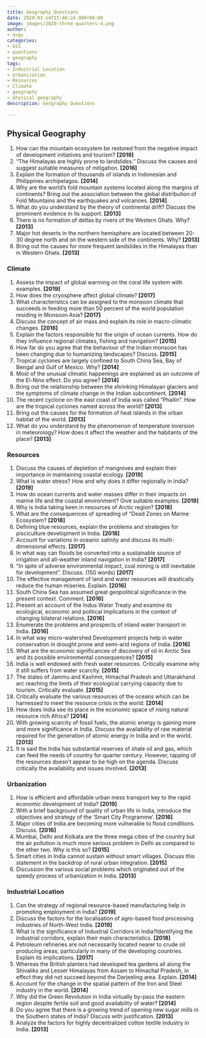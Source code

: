 ```yaml
---
title: Geography Questions
date: 2020-03-14T15:40:24.000+06:00
image: images/2020-three-quarters-4.png
author:
- augu
categories:
- GS1
- questions
- geography
tags:
- Industrial Location
- Urbanization
- Resources
- Climate
- geography
- physical geography
description: Geography Questions

---
```

## **Physical Geography**

1. How can the mountain ecosystem be restored from the negative impact of development initiatives and tourism? **\[2019\]**
2. “The Himalayas are highly prone to landslides.” Discuss the causes and suggest suitable measures of mitigation. **\[2016\]**
3. Explain the formation of thousands of islands in Indonesian and Philippines archipelagos. **\[2014\]**
4. Why are the world’s fold mountain systems located along the margins of continents? Bring out the association between the global distribution of Fold Mountains and the earthquakes and volcanoes. **\[2014\]**
5. What do you understand by the theory of continental drift? Discuss the prominent evidence in its support. **\[2013\]**
6. There is no formation of deltas by rivers of the Western Ghats. Why? **\[2013\]**
7. Major hot deserts in the northern hemisphere are located between 20-30 degree north and on the western side of the continents. Why? **\[2013\]**
8. Bring out the causes for more frequent landslides in the Himalayas than in Western Ghats. **\[2013\]**

### **Climate**

 1. Assess the impact of global warming on the coral life system with examples. **\[2019\]**
 2. How does the cryosphere affect global climate? **\[2017\]**
 3. What characteristics can be assigned to the monsoon climate that succeeds in feeding more than 50 percent of the world population residing in Monsoon Asia? **\[2017\]**
 4. Discuss the concept of air mass and explain its role in macro-climatic changes. **\[2016\]**
 5. Explain the factors responsible for the origin of ocean currents. How do they influence regional climates, fishing and navigation? **\[2015\]**
 6. How far do you agree that the behaviour of the Indian monsoon has been changing due to humanizing landscapes? Discuss. **\[2015\]**
 7. Tropical cyclones are largely confined to South China Sea, Bay of Bengal and Gulf of Mexico. Why? **\[2014\]**
 8. Most of the unusual climatic happenings are explained as an outcome of the El-Nino effect. Do you agree? **\[2014\]**
 9. Bring out the relationship between the shrinking Himalayan glaciers and the symptoms of climate change in the Indian subcontinent. **\[2014\]**
10. The recent cyclone on the east coast of India was called “Phailin”. How are the tropical cyclones named across the world? **\[2013\]**
11. Bring out the causes for the formation of heat islands in the urban habitat of the world. **\[2013\]**
12. What do you understand by the phenomenon of temperature inversion in meteorology? How does it affect the weather and the habitants of the place? **\[2013\]**

### **Resources**

 1. Discuss the causes of depletion of mangroves and explain their importance in maintaining coastal ecology. **\[2019\]**
 2. What is water stress? How and why does it differ regionally in India? **\[2019\]**
 3. How do ocean currents and water masses differ in their impacts on marine life and the coastal environment? Give suitable examples. **\[2019\]**
 4. Why is India taking keen in resources of Arctic region? **\[2018\]**
 5. What are the consequences of spreading of “Dead Zones on Marine Ecosystem? **\[2018\]**
 6. Defining blue resources, explain the problems and strategies for pisciculture development in India. **\[2018\]**
 7. Account for variations in oceanic salinity and discuss its multi-dimensional effects. **\[2017\]**
 8. In what way can floods be converted into a sustainable source of irrigation and all-weather inland navigation in India? **\[2017\]**
 9. “In spite of adverse environmental impact, coal mining is still inevitable for development”. Discuss. (150 words) **\[2017\]**
10. The effective management of land and water resources will drastically reduce the human miseries. Explain. **\[2016\]**
11. South China Sea has assumed great geopolitical significance in the present context. Comment. **\[2016\]**
12. Present an account of the Indus Water Treaty and examine its ecological, economic and political implications in the context of changing bilateral relations. **\[2016\]**
13. Enumerate the problems and prospects of inland water transport in India. **\[2016\]**
14. In what way micro-watershed Development projects help in water conservation in drought prone and semi-arid regions of India. **\[2016\]**
15. What are the economic significances of discovery of oil in Arctic Sea and its possible environmental consequences? **\[2015\]**
16. India is well endowed with fresh water resources. Critically examine why it still suffers from water scarcity. **\[2015\]**
17. The states of Jammu and Kashmir, Himachal Pradesh and Uttarakhand arc reaching the limits of their ecological carrying capacity due to tourism. Critically evaluate. **\[2015\]**
18. Critically evaluate the various resources of the oceans which can be harnessed to meet the resource crisis in the world. **\[2014\]**
19. How does India see its place in the economic space of rising natural resource rich Africa? **\[2014\]**
20. With growing scarcity of fossil fuels, the atomic energy is gaining more and more significance in India. Discuss the availability of raw material required for the generation of atomic energy in India and in the world. **\[2013\]**
21. It is said the India has substantial reserves of shale oil and gas, which can feed the needs of country for quarter century. However, tapping of the resources doesn’t appear to be high on the agenda. Discuss critically the availability and issues involved. **\[2013\]**

### **Urbanization**

1. How is efficient and affordable urban mess transport key to the rapid economic development of India? **\[2019\]**
2. With a brief background of quality of urban life in India, introduce the objectives and strategy of the ‘Smart City Programme’. **\[2016\]**
3. Major cities of India are becoming more vulnerable to flood conditions. Discuss. **\[2016\]**
4. Mumbai, Delhi and Kolkata are the three mega cities of the country but the air pollution is much more serious problem in Delhi as compared to the other two. Why is this so? **\[2015\]**
5. Smart cities in India cannot sustain without smart villages. Discuss this statement in the backdrop of rural urban integration.  **\[2015\]**
6. Discussion the various social problems which originated out of the speedy process of urbanization in India. **\[2013\]**

### **Industrial Location**

1. Can the strategy of regional resource-based manufacturing help in promoting employment in India? **\[2019\]**
2. Discuss the factors for the localisation of agro-based food processing industries of North-West India. **\[2019\]**
3. What is the significance of Industrial Corridors in India?Identifying the industrial corridors, explain their main characteristics. **\[2018\]**
4. Petroleum refineries are not necessarily located nearer to crude oil producing areas, particularly in many of the developing countries. Explain its implications. **\[2017\]**
5. Whereas the British planters had developed tea gardens all along the Shivaliks and Lesser Himalayas from Assam to Himachal Pradesh, in effect they did not succeed beyond the Darjeeling area. Explain. **\[2014\]**
6. Account for the change in the spatial pattern of the Iron and Steel industry in the world. **\[2014\]**
7. Why did the Green Revolution in India virtually by-pass the eastern region despite fertile soil and good availability of water? **\[2014\]**
8. Do you agree that there is a growing trend of opening new sugar mills in the Southern states of India? Discuss with justification. **\[2013\]**
9. Analyze the factors for highly decentralized cotton textile industry in India. **\[2013\]**